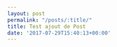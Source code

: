 ```yaml
---
layout: post
permalink: "/posts/:title/"
title: Test ajout de Post
date: '2017-07-29T15:40:13+00:00'
---
```

